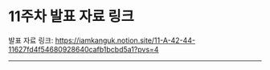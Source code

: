 # 11주차 발표 자료 링크

발표 자료 링크: https://iamkanguk.notion.site/11-A-42-44-11627fd4f54680928640cafb1bcbd5a1?pvs=4

---
